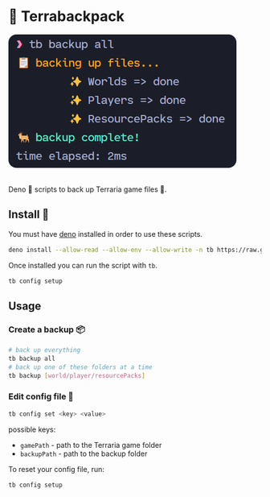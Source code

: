 # 🦌 Terrabackpack

<img src="https://raw.githubusercontent.com/wyvernbw/terrabackpack/main/screenshot.png" style="border-radius:1rem; display:block;">
<br>
<br>
Deno 🦕 scripts to back up Terraria game files 🌲.

## Install 💚
You must have [deno](https://deno.land/) installed in order to use these scripts.

```bash
deno install --allow-read --allow-env --allow-write -n tb https://raw.githubusercontent.com/wyvernbw/terrabackpack/main/src/run.ts
```
Once installed you can run the script with `tb`.
```bash
tb config setup
```


## Usage
### Create a backup 📦
```bash
# back up everything
tb backup all
# back up one of these folders at a time
tb backup [world/player/resourcePacks]
```
### Edit config file 📝
```bash
tb config set <key> <value>
```
possible keys:
* `gamePath` - path to the Terraria game folder
* `backupPath` - path to the backup folder

To reset your config file, run:
```bash
tb config setup
```

